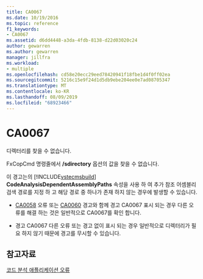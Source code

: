```yaml
---
title: CA0067
ms.date: 10/19/2016
ms.topic: reference
f1_keywords:
- CA0067
ms.assetid: d6dd4448-a3da-4fdb-8138-d22d03020c24
author: gewarren
ms.author: gewarren
manager: jillfra
ms.workload:
- multiple
ms.openlocfilehash: cd58e20ecc29eed78420941f18fbe1d4f0ff02ea
ms.sourcegitcommit: 5216c15e9f24d1d5db9ebe204ee0e7ad08705347
ms.translationtype: MT
ms.contentlocale: ko-KR
ms.lasthandoff: 08/09/2019
ms.locfileid: "68923466"
---
```

# <a name="ca0067"></a>CA0067
디렉터리를 찾을 수 없습니다.

FxCopCmd 명령줄에서 **/sdirectory** 옵션의 값을 찾을 수 없습니다.

이 경고는의 [!INCLUDE[vstecmsbuild](../extensibility/internals/includes/vstecmsbuild_md.md)] **CodeAnalysisDependentAssemblyPaths** 속성을 사용 하 여 추가 참조 어셈블리 검색 경로를 지정 하 고 해당 경로 중 하나가 존재 하지 않는 경우에 발생할 수 있습니다.

- [CA0058](ca0058.md) 오류 또는 [CA0060](ca0060.md) 경고와 함께 경고 CA0067 표시 되는 경우 다른 오류를 해결 하는 것은 일반적으로 CA0067를 확인 합니다.

- 경고 CA0067 다른 오류 또는 경고 없이 표시 되는 경우 일반적으로 디렉터리가 필요 하지 않기 때문에 경고를 무시할 수 있습니다.

## <a name="see-also"></a>참고자료
[코드 분석 애플리케이션 오류](../code-quality/code-analysis-application-errors.md)
